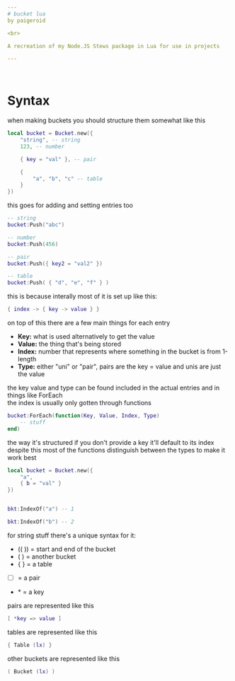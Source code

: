 ```yaml
---
# bucket lua
by paigeroid

<br>

A recreation of my Node.JS Stews package in Lua for use in projects

---
```


<br>

# Syntax
when making buckets you should structure them somewhat like this
```lua
local bucket = Bucket.new({
    "string", -- string
    123, -- number

    { key = "val" }, -- pair

    {
        "a", "b", "c" -- table
    }
})
```
this goes for adding and setting entries too
```lua
-- string
bucket:Push("abc")

-- number
bucket:Push(456)

-- pair
bucket:Push({ key2 = "val2" })

-- table
bucket:Push( { "d", "e", "f" } )
```
this is because interally most of it is set up like this:
```lua
{ index -> { key -> value } }
```
on top of this there are a few main things for each entry
- **Key:** what is used alternatively to get the value
- **Value:** the thing that's being stored
- **Index:** number that represents where something in the bucket is from 1-length
- **Type:** either "uni" or "pair", pairs are the key = value and unis are just the value
  
the key value and type can be found included in the actual entries and in things like ForEach<br>
the index is usually only gotten through functions
```lua
bucket:ForEach(function(Key, Value, Index, Type)
    -- stuff
end)
```
the way it's structured if you don't provide a key it'll default to its index<br>
despite this most of the functions distinguish between the types to make it work best
```lua
local bucket = Bucket.new({
    "a",
    { b = "val" }
})


bkt:IndexOf("a") -- 1

bkt:IndexOf("b") -- 2
```
for string stuff there's a unique syntax for it:
- (( )) = start and end of the bucket
- ( ) = another bucket
- { } = a table
- [  ] = a pair
- \* = a key

pairs are represented like this
```lua
[ *key => value ]
```
tables are represented like this
```lua
{ Table (lx) }
```
other buckets are represented like this
```lua
( Bucket (lx) )
```
